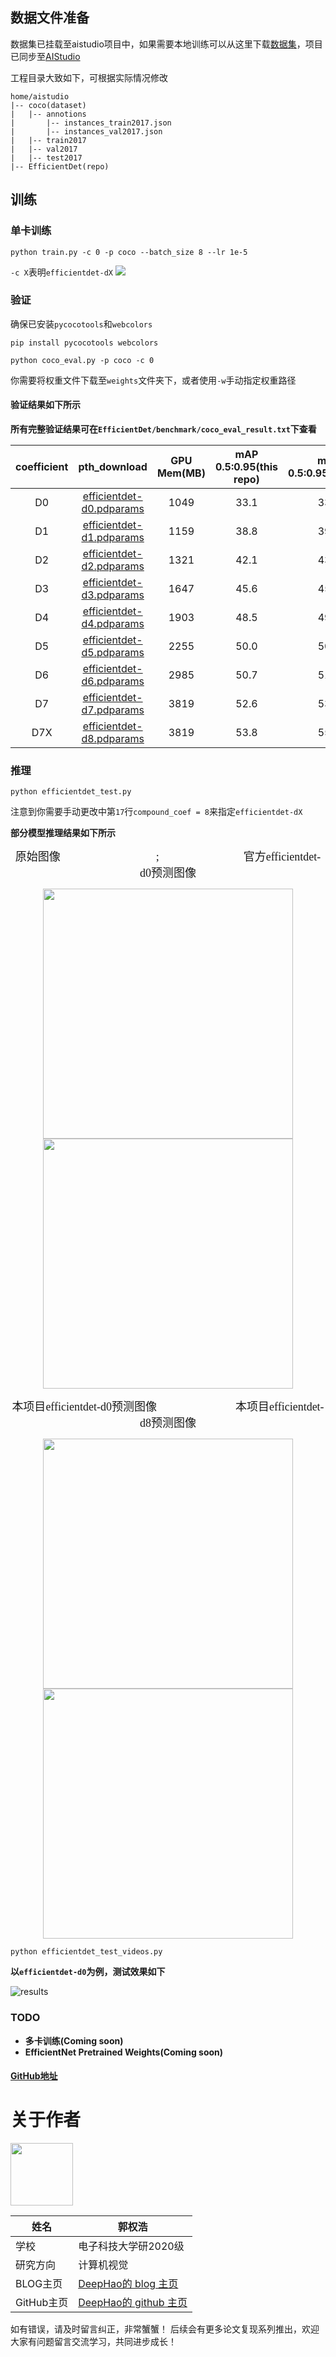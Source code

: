 ## 数据文件准备

数据集已挂载至aistudio项目中，如果需要本地训练可以从这里下载[数据集](https://aistudio.baidu.com/aistudio/datasetdetail/103218)，项目已同步至[AIStudio](https://aistudio.baidu.com/aistudio/projectdetail/2444051)

工程目录大致如下，可根据实际情况修改
```
home/aistudio
|-- coco(dataset)
|   |-- annotions
|       |-- instances_train2017.json
|       |-- instances_val2017.json
|   |-- train2017
|   |-- val2017
|   |-- test2017
|-- EfficientDet(repo)

```

## 训练

### 单卡训练
```
python train.py -c 0 -p coco --batch_size 8 --lr 1e-5
```
`-c X`表明`efficientdet-dX`
![](https://ai-studio-static-online.cdn.bcebos.com/f41ba6a639be4afca746c731178b61a9e03719f9fb2f46c49544038e185c1acd)



### 验证

确保已安装`pycocotools`和`webcolors`
```
pip install pycocotools webcolors
```
```
python coco_eval.py -p coco -c 0
```
你需要将权重文件下载至`weights`文件夹下，或者使用`-w`手动指定权重路径

#### 验证结果如下所示
**所有完整验证结果可在`EfficientDet/benchmark/coco_eval_result.txt`下查看**

| coefficient | pth_download | GPU Mem(MB) |mAP 0.5:0.95(this repo) | mAP 0.5:0.95(official) |
| :-----: | :-----: | :------: | :------: | :------: |
| D0 | [efficientdet-d0.pdparams](https://github.com/GuoQuanhao/EfficientDet-Paddle/releases/download/pretrainedmodel/efficientdet-d0.pdparams) | 1049 |33.1 | 33.8
| D1 | [efficientdet-d1.pdparams](https://github.com/GuoQuanhao/EfficientDet-Paddle/releases/download/pretrainedmodel/efficientdet-d1.pdparams) | 1159 |38.8 | 39.6
| D2 | [efficientdet-d2.pdparams](https://github.com/GuoQuanhao/EfficientDet-Paddle/releases/download/pretrainedmodel/efficientdet-d2.pdparams) | 1321 |42.1 | 43.0
| D3 | [efficientdet-d3.pdparams](https://github.com/GuoQuanhao/EfficientDet-Paddle/releases/download/pretrainedmodel/efficientdet-d3.pdparams) | 1647 |45.6 | 45.8
| D4 | [efficientdet-d4.pdparams](https://github.com/GuoQuanhao/EfficientDet-Paddle/releases/download/pretrainedmodel/efficientdet-d4.pdparams) | 1903 |48.5 | 49.4
| D5 | [efficientdet-d5.pdparams](https://github.com/GuoQuanhao/EfficientDet-Paddle/releases/download/pretrainedmodel/efficientdet-d5.pdparams) | 2255 |50.0 | 50.7
| D6 | [efficientdet-d6.pdparams](https://github.com/GuoQuanhao/EfficientDet-Paddle/releases/download/pretrainedmodel/efficientdet-d6.pdparams) | 2985 |50.7 | 51.7
| D7 | [efficientdet-d7.pdparams](https://github.com/GuoQuanhao/EfficientDet-Paddle/releases/download/pretrainedmodel/efficientdet-d7.pdparams) | 3819 |52.6 | 53.7
| D7X | [efficientdet-d8.pdparams](https://github.com/GuoQuanhao/EfficientDet-Paddle/releases/download/pretrainedmodel/efficientdet-d8.pdparams) | 3819 |53.8 | 55.1

### 推理

```
python efficientdet_test.py
```
注意到你需要手动更改中第`17`行`compound_coef = 8`来指定`efficientdet-dX`

**部分模型推理结果如下所示**

<div align="center">
  <font face="楷体" size=4>原始图像&nbsp;&nbsp;&nbsp;&nbsp;&nbsp;&nbsp;&nbsp;&nbsp;&nbsp;&nbsp;&nbsp;&nbsp;&nbsp;&nbsp;&nbsp;&nbsp;&nbsp;&nbsp;&nbsp;&nbsp;&nbsp;&nbsp;&nbsp;&nbsp;&nbsp;&nbsp;&nbsp;&nbsp;&nbsp;&nbsp;&nbsp;&nbsp;&nbsp;&nbsp;;&nbsp;&nbsp;&nbsp;&nbsp;&nbsp;&nbsp;&nbsp;&nbsp;&nbsp;&nbsp;&nbsp;&nbsp;&nbsp;&nbsp;&nbsp;&nbsp;&nbsp;&nbsp;&nbsp;&nbsp;&nbsp;&nbsp;&nbsp;&nbsp;&nbsp;&nbsp;&nbsp;&nbsp;&nbsp;&nbsp;官方</font><font face="Times New Roman" size=4>efficientdet-d0</font><font face="楷体" size=4>预测图像</font>
    
  <img src="https://ai-studio-static-online.cdn.bcebos.com/086552e84f5647888373676612f34b583e27a8a63386457f971e5cdb824d964b" width="400"/><img src="https://ai-studio-static-online.cdn.bcebos.com/701aca4bbfc8410b8c7d5d824ae93dbb885eaacb115347458f579f201ee18088" width="400"/>
</div>


<div align="center">
  <font face="楷体" size=4>本项目</font><font face="Times New Roman" size=4>efficientdet-d0</font><font face="Times New Roman" size=4>预测图像&nbsp;&nbsp;&nbsp;&nbsp;&nbsp;&nbsp;&nbsp;&nbsp;&nbsp;&nbsp;&nbsp;&nbsp;&nbsp;&nbsp;&nbsp;&nbsp;&nbsp;&nbsp;&nbsp;&nbsp;&nbsp;&nbsp;&nbsp;&nbsp;&nbsp;&nbsp;&nbsp;&nbsp;本项目</font><font face="Times New Roman" size=4>efficientdet-d8</font><font face="Times New Roman" size=4>预测图像</font>
    
  <img src="https://ai-studio-static-online.cdn.bcebos.com/c063b3deaa1a42b1abee5dcb52c1ab8e1c74e557802341ce92c7f6528e098de4" width="400"/><img src="https://ai-studio-static-online.cdn.bcebos.com/c2d3a5a474cd4da9942af092c05c38f9af0a12551e8b4812981852d54154c460" width="400"/>
</div>

```
python efficientdet_test_videos.py
```

**以`efficientdet-d0`为例，测试效果如下**

![results](https://user-images.githubusercontent.com/49911294/136463881-928ee08f-6a03-4966-9b22-7e224523c813.gif)


### TODO

- **多卡训练(Coming soon)**
- **EfficientNet Pretrained Weights(Coming soon)**

#### [GitHub地址](https://github.com/GuoQuanhao/EfficientDet-Paddle)

# **关于作者**
<img src="https://ai-studio-static-online.cdn.bcebos.com/cb9a1e29b78b43699f04bde668d4fc534aa68085ba324f3fbcb414f099b5a042" width="100"/>


| 姓名        |  郭权浩                           |
| --------     | -------- | 
| 学校        | 电子科技大学研2020级     | 
| 研究方向     | 计算机视觉             | 
| BLOG主页        | [DeepHao的 blog 主页](https://blog.csdn.net/qq_39567427?spm=1000.2115.3001.5343) |
| GitHub主页        | [DeepHao的 github 主页](https://github.com/GuoQuanhao) |
如有错误，请及时留言纠正，非常蟹蟹！
后续会有更多论文复现系列推出，欢迎大家有问题留言交流学习，共同进步成长！
